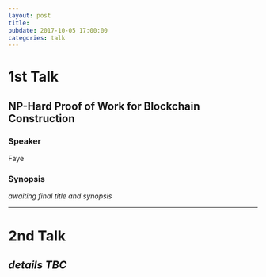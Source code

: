 ```yaml
---
layout: post
title:
pubdate: 2017-10-05 17:00:00
categories: talk
---
```


# 1st Talk

## NP-Hard Proof of Work for Blockchain Construction

### Speaker

Faye

### Synopsis

_awaiting final title and synopsis_

<hr>

# 2nd Talk

## _details TBC_

